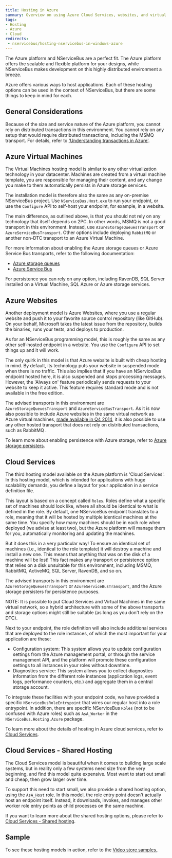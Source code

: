 ```yaml
---
title: Hosting in Azure
summary: Overview on using Azure Cloud Services, websites, and virtual machines to host NServiceBus, with links to detailed articles.
tags:
- Hosting
- Azure
- Cloud
redirects:
 - nservicebus/hosting-nservicebus-in-windows-azure
---
```


The Azure platform and NServiceBus are a perfect fit. The Azure platform offers the scalable and flexible platform for your designs, while NServiceBus makes development on this highly distributed environment a breeze.

Azure offers various ways to host applications. Each of these hosting options can be used in the context of NServiceBus, but there are some things to keep in mind for each.

## General Considerations

Because of the size and service nature of the Azure platform, you cannot rely on distributed transactions in this environment. You cannot rely on any setup that would require distributed transactions, including the MSMQ transport. For details, refer to ['Understanding transactions in Azure'](transactions.md).

## Azure Virtual Machines

The Virtual Machines hosting model is similar to any other virtualization technology in your datacenter. Machines are created from a virtual machine template, you are responsible for managing their content, and any change you make to them automatically persists in Azure storage services.

The installation model is therefore also the same as any on-premise NServiceBus project. Use `NServiceBus.Host.exe` to run your endpoint, or use the `Configure` API to self-host your endpoint, for example, in a website.

The main difference, as outlined above, is that you should not rely on any technology that itself depends on 2PC. In other words, MSMQ is not a good transport in this environment. Instead, use `AzureStorageQueuesTransport` or `AzureServiceBusTransport`. Other options include deploying `RabbitMQ` or another non-DTC transport to an Azure Virtual Machine.

For more information about enabling the Azure storage queues or Azure Service Bus transports, refer to the following documentation:

* [Azure storage queues](azure-storage-queues-transport.md)
* [Azure Service Bus](azure-servicebus-transport.md)

For persistence you can rely on any option, including RavenDB, SQL Server installed on a Virtual Machine, SQL Azure or Azure storage services.

## Azure Websites

Another deployment model is Azure Websites, where you use a regular website and push it to your favorite source control repository (like GitHub).  On your behalf, Microsoft takes the latest issue from the repository, builds the binaries, runs your tests, and deploys to production.

As for an NServiceBus programming model, this is roughly the same as any other self-hosted endpoint in a website. You use the `Configure` API to set things up and it will work.

The only quirk in this model is that Azure website is built with cheap hosting in mind. By default, its technology puts your website in suspended mode when there is no traffic. This also implies that if you have an NServiceBus endpoint hosted here, it is also suspended and stops processing messages. However, the 'Always on' feature periodically sends requests to your website to keep it active. This feature requires standard mode and is not available in the free edition. 

The advised transports in this environment are `AzureStorageQueuesTransport` and `AzureServiceBusTransport`. 
As it is now also possible to include Azure websites in the same virtual network as Azure virtual machines, [made available in Q4 2014](https://azure.microsoft.com/blog/2014/09/15/azure-websites-virtual-network-integration/), it is also possible to use any other hosted transport that does not rely on distributed transactions, such as RabbitMQ .

To learn more about enabling persistence with Azure storage, refer to [Azure storage persisters](azure-storage-persistence.md).

## Cloud Services 

The third hosting model available on the Azure platform is 'Cloud Services'. In this hosting model, which is intended for applications with huge scalability demands, you define a layout for your application in a service definition file. 

This layout is based on a concept called `Roles`. Roles define what a specific set of machines should look like, where all should be identical to what is defined in the role. By default, one NServiceBus endpoint translates to a role, meaning that it will be hosted by multiple identical machines at the same time. You specify how many machines should be in each role when deployed (we advise at least two), but the Azure platform will manage them for you, automatically monitoring and updating the machines.

But it does this in a very particular way! To ensure an identical set of machines (i.e., identical to the role template) it will destroy a machine and install a new one. This means that anything that was on the disk of a machine will be lost! This fact makes any transport or persistence option that relies on a disk unsuitable for this environment, including MSMQ, RabbitMQ, ActiveMQ, SQL Server, RavenDB, and so on.

The advised transports in this environment are `AzureStorageQueuesTransport` or `AzureServiceBusTransport`, and the Azure storage persisters for persistence purposes.

NOTE: It is possible to put Cloud Services and Virtual Machines in the same virtual network, so a hybrid architecture with some of the above transports and storage options might still be suitable (as long as you don't rely on the DTC).

Next to your endpoint, the role definition will also include additional services that are deployed to the role instances, of which the most important for your application are these:

* Configuration system: This system allows you to update configuration settings from the Azure management portal, or through the service management API, and the platform will promote these configuration settings to all instances in your roles without downtime.
* Diagnostics service: This system allows you to collect diagnostics information from the different role instances (application logs, event logs, performance counters, etc.) and aggregate them in a central storage account.

To integrate these facilities with your endpoint code, we have provided a specific `NServiceBusRoleEntrypoint` that wires our regular host into a role entrypoint. In addition, there are specific NServiceBus `Roles` (not to be confused with Azure roles) such as `AsA_Worker` in the `NServiceBus.Hosting.Azure` package.

To learn more about the details of hosting in Azure cloud services, refer to [Cloud Services](hosting-in-azure-cloud-services.md).

## Cloud Services - Shared Hosting

The Cloud Services model is beautiful when it comes to building large scale systems, but in reality only a few systems need size from the very beginning, and find this model quite expensive. Most want to start out small and cheap, then grow larger over time. 

To support this need to start small, we also provide a shared hosting option, using the `AsA_Host` role. In this model, the role entry point doesn't actually host an endpoint itself. Instead, it downloads, invokes, and manages other worker role entry points as child processes on the same machine.

If you want to learn more about the shared hosting options, please refer to [Cloud Services - Shared hosting](shared-hosting-in-azure-cloud-services.md).

## Sample

To see these hosting models in action, refer to the [Video store samples.](https://github.com/Particular/NServiceBus.Azure.Samples/tree/master/).
